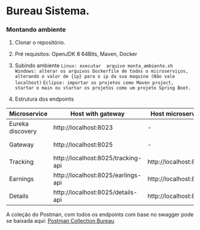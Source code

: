 # Bureau Sistema.

### Montando ambiente

 1. Clonar o repositório.
 2. Pré requisitos: OpenJDK 8 64Bits,  Maven, Docker
 3. Subindo ambiente
 `Linux: executar  arquivo monta_ambiente.sh`
 `Windows: alterar os arquivos Dockerfile de todos o microserviços, alterando o valor de {ip} para o ip da sua maquina (Não vale localhost)`
 `Eclipse: importar os projetos como Maven project, startar o main ou startar os projetos como um projeto Spring Boot.`
 
 4. Estrutura dos endpoints
 
|Microservice|Host with gateway|Host microservice|Swagger
|--|--|--|--|
|Eureka discovery|http://localhost:8023|-|-
|Gateway|http://localhost:8025|-|http://localhost:8025/swagger-ui.html
|Tracking|http://localhost:8025/tracking-api|http://localhost:8027|http://localhost:8025/traking-api/swagger-ui.html
|Earnings|http://localhost:8025/earlings-api|http://localhost:8028| http://localhost:8025/earlings-api/swagger-ui.html
|Details|http://localhost:8025/details-api|http://localhost:8026|http://localhost:8025/details-api/swagger-ui.html

A coleção do Postman, com todos os endpoints com base no swagger pode se baixada aqui: [Postman Collection Bureau](https://github.com/jorgekg/bureau/blob/master/Bureau.json)
